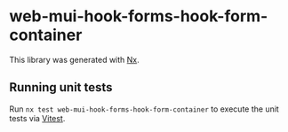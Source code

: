 # web-mui-hook-forms-hook-form-container

This library was generated with [Nx](https://nx.dev).

## Running unit tests

Run `nx test web-mui-hook-forms-hook-form-container` to execute the unit tests via [Vitest](https://vitest.dev/).
